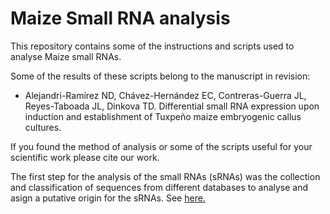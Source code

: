 # Maize Small RNA analysis
This repository contains some of the instructions and scripts used to analyse Maize small RNAs.

Some of the results of these scripts belong to the manuscript in revision:

* Alejandri-Ramírez ND, Chávez-Hernández EC, Contreras-Guerra JL, Reyes-Taboada JL, Dinkova TD. Differential small RNA expression upon induction and establishment of Tuxpeño maize embryogenic callus cultures.

If you found the method of analysis or some of the scripts useful for your scientific work please cite our work.

The first step for the analysis of the small RNAs (sRNAs) was the collection and classification of sequences from different databases to analyse and asign a putative origin for the sRNAs. See [here.](https://github.com/Fatallis/Small_RNA_analysis/blob/master/Database_collection.md)


